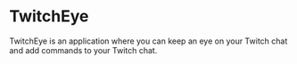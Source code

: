 # TwitchEye
TwitchEye is an application where you can keep an eye on your Twitch chat 
and add commands to your Twitch chat.
